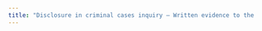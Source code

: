 ```yaml
---
title: "Disclosure in criminal cases inquiry – Written evidence to the Justice Committee"
---
```




